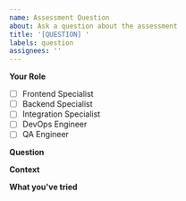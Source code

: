 ```yaml
---
name: Assessment Question
about: Ask a question about the assessment
title: '[QUESTION] '
labels: question
assignees: ''
---
```


**Your Role**
- [ ] Frontend Specialist
- [ ] Backend Specialist
- [ ] Integration Specialist
- [ ] DevOps Engineer
- [ ] QA Engineer

**Question**
<!-- Clearly state your question -->

**Context**
<!-- Provide any relevant context or code snippets -->

**What you've tried**
<!-- Describe what you've already attempted, if applicable -->
